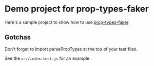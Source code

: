 # Demo project for prop-types-faker

Here's a sample project to show how to use [prop-types-faker](https://github.com/greenyouse/prop-types-faker).

## Gotchas

Don't forget to import parsePropTypes at the top of your test files.

See the `src/index.test.js` for an example.